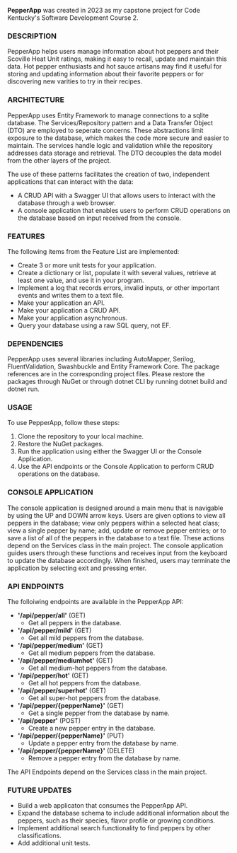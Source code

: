 **PepperApp** was created in 2023 as my capstone project for Code Kentucky's Software Development Course 2.

### DESCRIPTION
PepperApp helps users manage information about hot peppers and their Scoville Heat Unit ratings, making it easy to recall, update and maintain this data.
Hot pepper enthusiasts and hot sauce artisans may find it useful for storing and updating information about their favorite peppers or for discovering new varities to try in their recipes.

### ARCHITECTURE
PepperApp uses Entity Framework to manage connections to a sqlite database.
The Services/Repository pattern and a Data Transfer Object (DTO) are employed to seperate concerns.
These abstractions limit exposure to the database, which makes the code more secure and easier to maintain.
The services handle logic and validation while the repository addresses data storage and retrieval.
The DTO decouples the data model from the other layers of the project.

The use of these patterns facilitates the creation of two, independent applications that can interact with the data: 
- A CRUD API with a Swagger UI that allows users to interact with the database through a web browser.
- A console application that enables users to perform CRUD operations on the database based on input received from the console.

### FEATURES
The following items from the Feature List are implemented:
- Create 3 or more unit tests for your application.
- Create a dictionary or list, populate it with several values, retrieve at least one value, and use it in your program.
- Implement a log that records errors, invalid inputs, or other important events and writes them to a text file.
- Make your application an API.
- Make your application a CRUD API.
- Make your application asynchronous.
- Query your database using a raw SQL query, not EF.

### DEPENDENCIES
PepperApp uses several libraries including AutoMapper, Serilog, FluentValidation, Swashbuckle and Entity Framework Core.
The package references are in the corresponding project files.
Please restore the packages through NuGet or through dotnet CLI by running dotnet build and dotnet run.

### USAGE
To use PepperApp, follow these steps:
1. Clone the repository to your local machine.
2. Restore the NuGet packages.
3. Run the application using either the Swagger UI or the Console Application.
4. Use the API endpoints or the Console Application to perform CRUD operations on the database.

### CONSOLE APPLICATION
The console application is designed around a main menu that is navigable by using the UP and DOWN arrow keys.
Users are given options to view all peppers in the database; view only peppers within a selected heat class; view a single pepper by name; add, update or remove pepper entries; or to save a list of all of the peppers in the database to a text file.
These actions depend on the Services class in the main project.
The console application guides users through these functions and receives input from the keyboard to update the database accordingly.
When finished, users may terminate the application by selecting exit and pressing enter.

### API ENDPOINTS
The folloiwing endpoints are available in the PepperApp API:  
- **'/api/pepper/all'**	(GET)
	- Get all peppers in the database.
- **'/api/pepper/mild'** (GET)
	- Get all mild peppers from the database.
- **'/api/pepper/medium'** (GET)
	- Get all medium peppers from the database.
- **'/api/pepper/mediumhot'** (GET)
	- Get all medium-hot peppers from the database.
- **'/api/pepper/hot'** (GET)
	- Get all hot peppers from the database.
- **'/api/pepper/superhot'** (GET)
	- Get all super-hot peppers from the database.
- **'/api/pepper/{pepperName}'** (GET)
	- Get a single pepper from the database by name.
- **'/api/pepper'**	(POST)
	- Create a new pepper entry in the database.
- **'/api/pepper/{pepperName}'** (PUT) 
	- Update a pepper entry from the database by name.
- **'/api/pepper/{pepperName}'** (DELETE)
	- Remove a pepper entry from the database by name.

The API Endpoints depend on the Services class in the main project.

### FUTURE UPDATES
- Build a web applicaton that consumes the PepperApp API.
- Expand the database schema to include additional information about the peppers, such as their species, flavor profile or growing conditions.
- Implement additional search functionality to find peppers by other classifications.
- Add additional unit tests.
